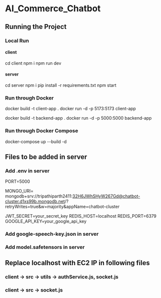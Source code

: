 # AI_Commerce_Chatbot


## Running the Project
### Local Run
#### client
cd client
npm i 
npm run dev

#### server
cd server
npm i
pip install -r requirements.txt
npm start

### Run through Docker
docker build -t client-app .
docker run -d -p 5173:5173 client-app

docker build -t backend-app .
docker run -d -p 5000:5000 backend-app

### Run through Docker Compose
docker-compose up --build -d


## Files to be added in server
### Add .env in server

PORT=5000

MONGO_URI= mongodb+srv://tripathiparth2411:32H6JWhSHyW267Gd@chatbot-cluster.d1xs99b.mongodb.net/?retryWrites=true&w=majority&appName=chatbot-cluster

JWT_SECRET=your_secret_key
REDIS_HOST=localhost
REDIS_PORT=6379
GOOGLE_API_KEY=your_google_api_key

### Add google-speech-key.json in server

### Add model.safetensors in server

## Replace localhost with EC2 IP in following files
### client -> src -> utils -> authService.js, socket.js
### client -> src -> socket.js
